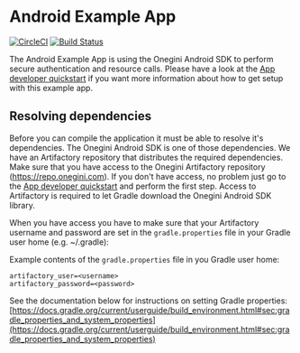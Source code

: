 # Android Example App

[![CircleCI](https://circleci.com/gh/adamski8/android-example-app/tree/master.svg?style=svg)](https://circleci.com/gh/adamski8/android-example-app/tree/master)
[![Build Status](https://travis-ci.org/adamski8/android-example-app.svg?branch=master)](https://travis-ci.org/adamski8/android-example-app)

The Android Example App is using the Onegini Android SDK to perform secure authentication and resource calls. Please have a look at the 
[App developer quickstart](https://docs.onegini.com/app-developer-quickstart.html) if you want more information about how to get setup with this 
example app.

## Resolving dependencies

Before you can compile the application it must be able to resolve it's dependencies. The Onegini Android SDK is one of those dependencies. We have an 
Artifactory repository that distributes the required dependencies. Make sure that you have access to the Onegini Artifactory repository (https://repo.onegini.com).
If you don't have access, no problem just go to the [App developer quickstart](https://docs.onegini.com/app-developer-quickstart.html#step1) and perform the 
first step. Access to Artifactory is required to let Gradle download the Onegini Android SDK library.

When you have access you have to make sure that your Artifactory username and password are set in the `gradle.properties` file in your Gradle user home 
(e.g. ~/.gradle):

Example contents of the `gradle.properties` file in you Gradle user home:
```
artifactory_user=<username>
artifactory_password=<password>
```

See the documentation below for instructions on setting Gradle properties:
[https://docs.gradle.org/current/userguide/build_environment.html#sec:gradle_properties_and_system_properties](https://docs.gradle.org/current/userguide/build_environment.html#sec:gradle_properties_and_system_properties)
